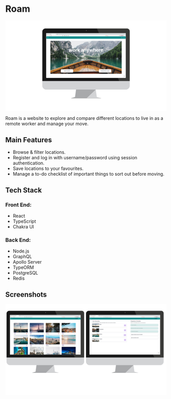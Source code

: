 # Roam

<img src="./client/public/1.png" align='center'/>

Roam is a website to explore and compare different locations to live in as a remote worker and manage your move. 

## Main Features

- Browse & filter locations.
- Register and log in with username/password using session authentication.
- Save locations to your favourites.
- Manage a to-do checklist of important things to sort out before moving.

## Tech Stack

### Front End:

- React
- TypeScript
- Chakra UI
 
### Back End:

- Node.js
- GraphQL
- Apollo Server
- TypeORM
- PostgreSQL
- Redis

## Screenshots

<img src="./client/public/screenshot.png" align='center'/>
